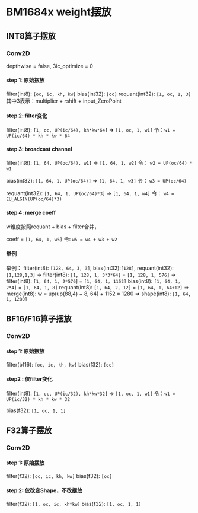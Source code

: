 # BM1684x weight摆放

## INT8算子摆放
### Conv2D

depthwise = false, 3ic_optimize = 0

#### step 1: 原始摆放

filter(int8): `[oc, ic, kh, kw]`
bias(int32): `[oc]`
requant(int32): `[1, oc, 1, 3]`
其中3表示：multiplier + rshift + input_ZeroPoint

#### step 2: filter变化

filter(int8): `[1, oc, UP(ic/64), kh*kw*64]` => `[1, oc, 1, w1]`
令：`w1 = UP(ic/64) * kh * kw * 64`

#### step 3: broadcast channel

filter(int8): `[1, 64, UP(oc/64), w1]` => `[1, 64, 1, w2]`
令： `w2 = UP(oc/64) * w1`

bias(int32): `[1, 64, 1, UP(oc/64)]` => `[1, 64, 1, w3]`
令： `w3 = UP(oc/64)`

requant(int32): `[1, 64, 1, UP(oc/64)*3]` => `[1, 64, 1, w4]`
令： `w4 = EU_ALGIN(UP(oc/64)*3)`

#### step 4: merge coeff
w维度按照requant + bias + filter合并，

coeff = `[1, 64, 1, w5]`
令: `w5 = w4 + w3 + w2`

#### 举例

举例：
filter(int8): `[128, 64, 3, 3]`, bias(int32):`[128]`, requant(int32):`[1,128,1,3]`
=> filter(int8): `[1, 128, 1, 3*3*64]` = `[1, 128, 1, 576]`
=> filter(int8): `[1, 64, 1, 2*576`] = `[1, 64, 1, 1152]`
   bias(int8): `[1, 64, 1, 2*4]` = `[1, 64, 1, 8]`
   requant(int8): `[1, 64, 2, 12]` = `[1, 64, 1, 64+12]`
=> merge(int8): w = up(up(88,4) + 8, 64) + 1152 = 1280
=> shape(int8): `[1, 64, 1, 1280]`

## BF16/F16算子摆放

### Conv2D

#### step 1: 原始摆放

filter(bf16): `[oc, ic, kh, kw]`
bias(f32): `[oc]`

#### step2 : 仅filter变化

filter(int8): `[1, oc, UP(ic/32), kh*kw*32]` => `[1, oc, 1, w1]`
令：`w1 = UP(ic/32) * kh * kw * 32`

bias(f32): `[1, oc, 1, 1]`

## F32算子摆放

### Conv2D

#### step 1: 原始摆放

filter(f32): `[oc, ic, kh, kw]`
bias(f32): `[oc]`

#### step 2: 仅改变Shape，不改摆放

filter(f32): `[1, oc, ic, kh*kw]`
bias(f32): `[1, oc, 1, 1]`

